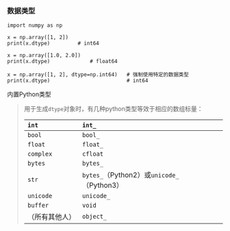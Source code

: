 ### 数据类型

```
import numpy as np

x = np.array([1, 2])   
print(x.dtype)         # int64

x = np.array([1.0, 2.0])   
print(x.dtype)             # float64

x = np.array([1, 2], dtype=np.int64)   # 强制使用特定的数据类型
print(x.dtype)                         # int64
```

内置Python类型

> 用于生成`dtype`对象时，有几种python类型等效于相应的数组标量：
>
> | `int` | `int_` |
> | :--- | :--- |
> | `bool` | `bool_` |
> | `float` | `float_` |
> | `complex` | `cfloat` |
> | `bytes` | `bytes_` |
> | `str` | `bytes_`（Python2）或`unicode_`（Python3） |
> | `unicode` | `unicode_` |
> | `buffer` | `void` |
> | （所有其他人） | `object_` |



